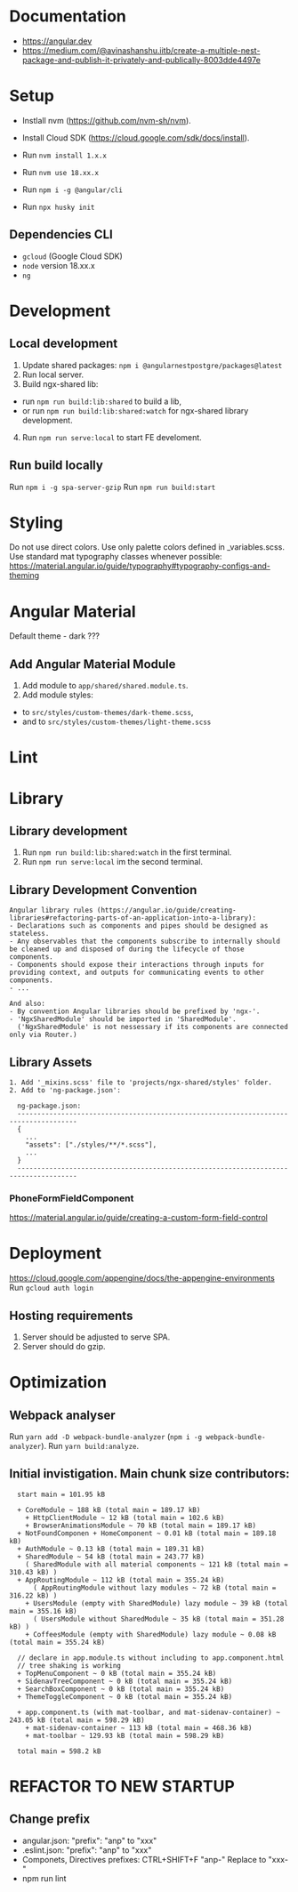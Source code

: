 # Documentation
- https://angular.dev
- https://medium.com/@avinashanshu.iitb/create-a-multiple-nest-package-and-publish-it-privately-and-publically-8003dde4497e

# Setup
- Instlall nvm (https://github.com/nvm-sh/nvm).
- Install Cloud SDK (https://cloud.google.com/sdk/docs/install).

- Run `nvm install 1.x.x`
- Run `nvm use 18.xx.x`
- Run `npm i -g @angular/cli`
- Run `npx husky init`

## Dependencies CLI
- `gcloud` (Google Cloud SDK)
- `node` version 18.xx.x
- `ng`

# Development
## Local development
1. Update shared packages: `npm i @angularnestpostgre/packages@latest` 
2. Run local server.
3. Build ngx-shared lib:
  - run `npm run build:lib:shared` to build a lib,
  - or run `npm run build:lib:shared:watch` for ngx-shared library development.
4. Run `npm run serve:local` to start FE develoment.

## Run build locally
Run `npm i -g spa-server-gzip`
Run `npm run build:start`

# Styling
Do not use direct colors. Use only palette colors defined in _variables.scss.
Use standard mat typography classes whenever possible: https://material.angular.io/guide/typography#typography-configs-and-theming

# Angular Material
Default theme - dark ???
## Add Angular Material Module
1. Add module to `app/shared/shared.module.ts`.
2. Add module styles:
  - to `src/styles/custom-themes/dark-theme.scss`,
  - and to `src/styles/custom-themes/light-theme.scss`

# Lint

# Library
## Library development
1. Run `npm run build:lib:shared:watch` in the first terminal.
2. Run `npm run serve:local` im the second terminal.

## Library Development Convention
````
Angular library rules (https://angular.io/guide/creating-libraries#refactoring-parts-of-an-application-into-a-library):
- Declarations such as components and pipes should be designed as stateless.
- Any observables that the components subscribe to internally should be cleaned up and disposed of during the lifecycle of those  components.
- Components should expose their interactions through inputs for providing context, and outputs for communicating events to other components.
- ...

And also:
- By convention Angular libraries should be prefixed by 'ngx-'.
- 'NgxSharedModule' should be imported in 'SharedModule'.
  ('NgxSharedModule' is not nessessary if its components are connected only via Router.)
````


## Library Assets
````
1. Add '_mixins.scss' file to 'projects/ngx-shared/styles' folder.
2. Add to 'ng-package.json':

  ng-package.json:
  -------------------------------------------------------------------------------------
  {
    ...
    "assets": ["./styles/**/*.scss"],
    ...
  }
  -------------------------------------------------------------------------------------
````

### PhoneFormFieldComponent
https://material.angular.io/guide/creating-a-custom-form-field-control


# Deployment
https://cloud.google.com/appengine/docs/the-appengine-environments
Run `gcloud auth login`

## Hosting requirements
1. Server should be adjusted to serve SPA.
2. Server should do gzip.


# Optimization
## Webpack analyser
Run `yarn add -D webpack-bundle-analyzer` (`npm i -g webpack-bundle-analyzer`).
Run `yarn build:analyze`.

## Initial invistigation. Main chunk size contributors:
````
  start main = 101.95 kB

  + CoreModule ~ 188 kB (total main = 189.17 kB)
    + HttpClientModule ~ 12 kB (total main = 102.6 kB)
    + BrowserAnimationsModule ~ 70 kB (total main = 189.17 kB)
  + NotFoundComponen + HomeComponent ~ 0.01 kB (total main = 189.18 kB)
  + AuthModule ~ 0.13 kB (total main = 189.31 kB)
  + SharedModule ~ 54 kB (total main = 243.77 kB)
    ( SharedModule with all material components ~ 121 kB (total main = 310.43 kB) )
  + AppRoutingModule ~ 112 kB (total main = 355.24 kB)
      ( AppRoutingModule without lazy modules ~ 72 kB (total main = 316.22 kB) )
    + UsersModule (empty with SharedModule) lazy module ~ 39 kB (total main = 355.16 kB)
      ( UsersModule without SharedModule ~ 35 kB (total main = 351.28 kB) )
    + CoffeesModule (empty with SharedModule) lazy module ~ 0.08 kB (total main = 355.24 kB)

  // declare in app.module.ts without including to app.component.html
  // tree shaking is working
  + TopMenuComponent ~ 0 kB (total main = 355.24 kB)
  + SidenavTreeComponent ~ 0 kB (total main = 355.24 kB)
  + SearchBoxComponent ~ 0 kB (total main = 355.24 kB)
  + ThemeToggleComponent ~ 0 kB (total main = 355.24 kB)

  + app.component.ts (with mat-toolbar, and mat-sidenav-container) ~ 243.05 kB (total main = 598.29 kB)
    + mat-sidenav-container ~ 113 kB (total main = 468.36 kB)
    + mat-toolbar ~ 129.93 kB (total main = 598.29 kB)

  total main = 598.2 kB
````

# REFACTOR TO NEW STARTUP
## Change prefix
- angular.json: "prefix": "anp" to "xxx"
- .eslint.json: "prefix": "anp" to "xxx"
- Componets, Directives prefixes: CTRL+SHIFT+F "anp-" Replace to "xxx-"
- npm run lint
